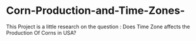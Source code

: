 # Corn-Production-and-Time-Zones-
This Project is a little research on the question : Does Time Zone affects the Production Of Corns in USA?
